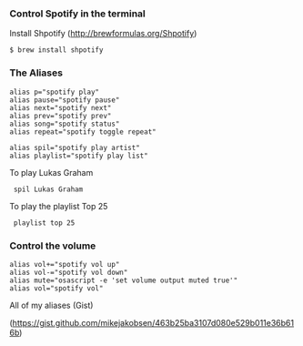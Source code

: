 ### Control Spotify in the terminal


Install Shpotify (http://brewformulas.org/Shpotify)

	$ brew install shpotify
	
	
### The Aliases
	
	alias p="spotify play"
	alias pause="spotify pause"
	alias next="spotify next"
	alias prev="spotify prev"
	alias song="spotify status"
	alias repeat="spotify toggle repeat"
	
	alias spil="spotify play artist"
	alias playlist="spotify play list"
	
	
	
	
	
 
To play Lukas Graham
 
     spil Lukas Graham

To play the playlist Top 25
 
     playlist top 25
	
	
### Control the volume

	alias vol+="spotify vol up"
	alias vol-="spotify vol down"
	alias mute="osascript -e 'set volume output muted true'"
	alias vol="spotify vol"
	
	
	
All of my aliases (Gist)

(https://gist.github.com/mikejakobsen/463b25ba3107d080e529b011e36b616b)